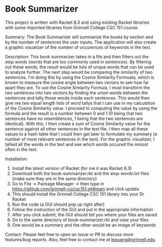 # Book Summarizer 

This project is written with Racket 8.3 and using existing Racket libraries with some imported libraries from Grinnell College CSC 151 course.

Summary:
The Book Summarizer will summarize the books by section and by the number of sentences the user inputs. The application will also create a graphic visualizer of the number of occurences of keywords in the text. 

Description:
This book summarizer takes in a file and then filters out the stop words (words that are too commonly used in sentences). By filtering out these words, the result would be lists of unque words that can be used to analyze further. The next step would be comparing the similarity of two sentences. I'm doing this by using the Cosine Similarity Formuata, which is known to measure the cosine angle between two vectors to see how far apart they are. To use the Cosine Simlarity Formula, I must transform the two sentences into two vectors by finding the union words between the sentences and tally those words inside each sentences. This would then give me two equal length lists of word tallys that I can use in my calculation of the Cosine Similarity value. I proceed to computing the value by using the formula and the result is a number between 0 and 1 (0 being that two sentences have no resemblences, 1 being that the two sentences are identical). With this, I then create a sum of Cosine Similarity value for the sentence against all other sentences in the text file. I then map all these values to a hash table that I could then get later to formulate my summary (a number of most relevant sentences in the text). For the graphic visualizer, I tallied all the words in the text and see which words occured the mmost often in the text. 

Installation: 
1. Install the latest version of Racket (for me it was Racket 8.3)
2. Download both the book-summarizer.rkt and the stop-words.txt files (make sure they are in the same directory) 
3. Go to File -> Package Manager -> then type in https://github.com/grinnell-cs/csc151.git#main and click update 
4. This should install the Grinnell College CSC 151 library into your Dr Racket 
5. Run the code (a GUI should pop up right after) 
6. Follow the instruction of the GUI and put in the appropriate information 
7. After you click submit, the GUI should tell you where your files are saved 
8. Go to the same directory of book-summarizer.rkt and view your files 
9. One would be a summary and the other would be an image of keywords

Contact: 
Please feel free to open an issue or PR to discuss more features/bug reports. Also, feel free to contact me at lequang@grinnell.edu.
